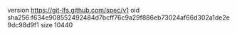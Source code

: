 version https://git-lfs.github.com/spec/v1
oid sha256:f634e908552492484d7bcff76c9a29f886eb73024af66d302a1de2e9dc98d9f1
size 10440
